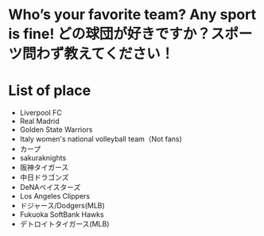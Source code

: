 # Who’s your favorite team? Any sport is fine! どの球団が好きですか？スポーツ問わず教えてください！

# List of place
- Liverpool FC
- Real Madrid
- Golden State Warriors
- Italy women's national volleyball team（Not fans)
- カープ
- sakuraknights
- 阪神タイガース
- 中日ドラゴンズ
- DeNAベイスターズ
- Los Angeles Clippers
- ドジャース/Dodgers(MLB)
- Fukuoka SoftBank Hawks
- デトロイトタイガース(MLB)
